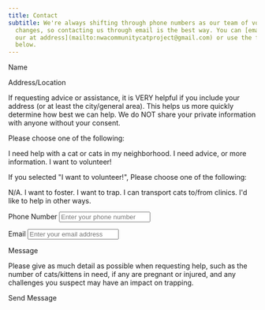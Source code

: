```yaml
---
title: Contact
subtitle: We're always shifting through phone numbers as our team of volunteers
  changes, so contacting us through email is the best way. You can [email us at
  our at address](mailto:nwacommunitycatproject@gmail.com) or use the form
  below.
---
```

Name

<p class="form-row"><label class="form-label" for="contact-address">Address/Location</label></p>

If requesting advice or assistance, it is VERY helpful if you include your address (or at least the city/general area). This helps us more quickly determine how best we can help. We do NOT share your private information with anyone without your consent.

Please choose one of the following:

I need help with a cat or cats in my neighborhood. I need advice, or more information. I want to volunteer!

If you selected "I want to volunteer!", Please choose one of the following:

 N/A. I want to foster. I want to trap. I can transport cats to/from clinics. I'd like to help in other ways.

<p class="form-row"><label class="form-label" for="contact-user-phone">Phone Number</label> <input type="phone" name="phone" id="contact-user-phone" class="form-input" placeholder="Enter your phone number" required=""><span class="input-focus" aria-hidden="true"></span></p><p class="form-row"><label class="form-label" for="contact-user-email">Email</label> <input type="email" name="email" id="contact-user-email" class="form-input" placeholder="Enter your email address"><span class="input-focus" aria-hidden="true"></span></p><p class="form-row"><label class="form-label" for="contact-message">Message</label></p>

Please give as much detail as possible when requesting help, such as the number of cats/kittens in need, if any are pregnant or injured, and any challenges you suspect may have an impact on trapping.

Send Message